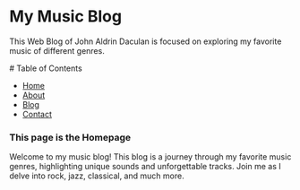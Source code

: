 # My Music Blog

This Web Blog of John Aldrin Daculan is focused on exploring my favorite music of different genres.

<html>
   <head>
     <title>background colour</title> 
      <body bg color="black">
      
         
   </body>
   </head>
</html>
# Table of Contents

   <nav class="navbar">
      <ul>
      <li><a href=" ">Home</a></li>
      <li><a href=" ">About</a></li>
      <li><a href=" ">Blog</a></li>
      <li><a href=" ">Contact</a></li>  
   </ul>
     
   </nav>
 
<main>
  <h3>This page is the Homepage</h3>
  <p>Welcome to my music blog! This blog is a journey through my favorite music genres, highlighting unique sounds and unforgettable tracks. Join me as I delve into rock, jazz, classical, and much more.</p>
</main>

